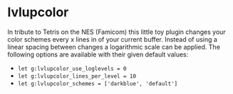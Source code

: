 # lvlupcolor
In tribute to Tetris on the NES (Famicom) this little toy plugin changes your color schemes every x lines in of your current buffer.
Instead of using a linear spacing between changes a logarithmic scale can be applied.
The following options are available with their given default values:
* `let g:lvlupcolor_use_loglevels = 0`
* `let g:lvlupcolor_lines_per_level = 10`
* `let g:lvlupcolor_schemes = ['darkblue', 'default']` 


